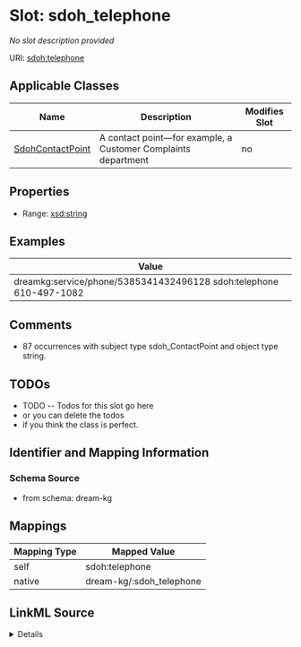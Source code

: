 

# Slot: sdoh_telephone


_No slot description provided_





URI: [sdoh:telephone](http://schema.org/telephone)



<!-- no inheritance hierarchy -->





## Applicable Classes

| Name | Description | Modifies Slot |
| --- | --- | --- |
| [SdohContactPoint](../classes/SdohContactPoint.md) | A contact point&#x2014;for example, a Customer Complaints department |  no  |







## Properties

* Range: [xsd:string](xsd:string)






## Examples

| Value |
| --- |
| dreamkg:service/phone/5385341432496128 sdoh:telephone 610-497-1082 |

## Comments

* 87 occurrences with subject type sdoh_ContactPoint and object type string.

## TODOs

* TODO -- Todos for this slot go here
* or you can delete the todos
* if you think the class is perfect.

## Identifier and Mapping Information







### Schema Source


* from schema: dream-kg




## Mappings

| Mapping Type | Mapped Value |
| ---  | ---  |
| self | sdoh:telephone |
| native | dream-kg/:sdoh_telephone |




## LinkML Source

<details>
```yaml
name: sdoh_telephone
description: No slot description provided
todos:
- TODO -- Todos for this slot go here
- or you can delete the todos
- if you think the class is perfect.
comments:
- 87 occurrences with subject type sdoh_ContactPoint and object type string.
examples:
- value: dreamkg:service/phone/5385341432496128 sdoh:telephone 610-497-1082
from_schema: dream-kg
rank: 1000
slot_uri: sdoh:telephone
alias: sdoh_telephone
domain_of:
- sdoh_ContactPoint
range: string

```
</details>